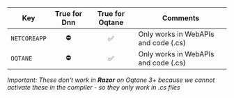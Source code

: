 
| Key | True for Dnn | True for Oqtane | Comments
| --- | :-: | :-: | ---
| `NETCOREAPP`  | ⛔ | ✅ | Only works in WebAPIs and code (.cs)
| `OQTANE`      | ⛔ | ✅ | Only works in WebAPIs and code (.cs)

_Important: These don't work in **Razor** on Oqtane 3+ because we cannot activate these in the compiler - so they only work in .cs files_